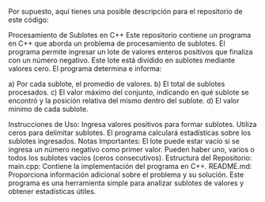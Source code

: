 
Por supuesto, aquí tienes una posible descripción para el repositorio de este código:

Procesamiento de Sublotes en C++
Este repositorio contiene un programa en C++ que aborda un problema de procesamiento de sublotes. El programa permite ingresar un lote de valores enteros positivos que finaliza con un número negativo. Este lote está dividido en sublotes mediante valores cero. El programa determina e informa:

a) Por cada sublote, el promedio de valores.
b) El total de sublotes procesados.
c) El valor máximo del conjunto, indicando en qué sublote se encontró y la posición relativa del mismo dentro del sublote.
d) El valor mínimo de cada sublote.

Instrucciones de Uso:
Ingresa valores positivos para formar sublotes.
Utiliza ceros para delimitar sublotes.
El programa calculará estadísticas sobre los sublotes ingresados.
Notas Importantes:
El lote puede estar vacío si se ingresa un número negativo como primer valor.
Pueden haber uno, varios o todos los sublotes vacíos (ceros consecutivos).
Estructura del Repositorio:
main.cpp: Contiene la implementación del programa en C++.
README.md: Proporciona información adicional sobre el problema y su solución.
Este programa es una herramienta simple para analizar sublotes de valores y obtener estadísticas útiles.

